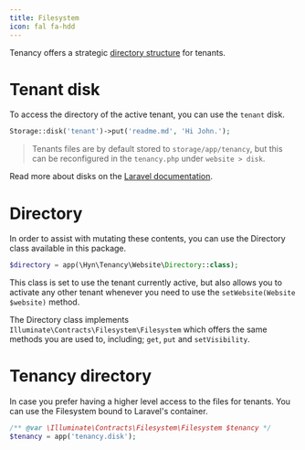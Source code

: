 ```yaml
---
title: Filesystem
icon: fal fa-hdd
---
```


Tenancy offers a strategic [directory structure][directory-structure] for tenants. 

# Tenant disk

To access the directory of the active tenant, you can use the `tenant` disk. 

```php
Storage::disk('tenant')->put('readme.md', 'Hi John.');
```

> Tenants files are by default stored to `storage/app/tenancy`, but this can be reconfigured
in the `tenancy.php` under `website > disk`. 

Read more about disks on the [Laravel documentation][laravel-filesystem].

# Directory

In order to assist with mutating these contents, you can use the
Directory class available in this package.

```php
$directory = app(\Hyn\Tenancy\Website\Directory::class);
```

This class is set to use the tenant currently active, but also allows you to activate
any other tenant whenever you need to use the `setWebsite(Website $website)` method.

The Directory class implements `Illuminate\Contracts\Filesystem\Filesystem` which offers
the same methods you are used to, including; `get`, `put` and `setVisibility`.

# Tenancy directory

In case you prefer having a higher level access to the files for tenants. You can use the Filesystem bound to Laravel's container.

```php
/** @var \Illuminate\Contracts\Filesystem\Filesystem $tenancy */
$tenancy = app('tenancy.disk');
```

[directory-structure]: structure
[laravel-filesystem]: https://laravel.com/docs/5.8/filesystem
